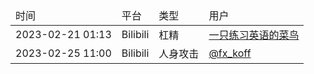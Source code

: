 <table>
<thead><tr><td>时间</td><td>平台</td><td>类型</td><td>用户</td>
<tbody>
  <tr><td>2023-02-21 01:13</td><td>Bilibili</td><td>杠精</td><td><a href="https://space.bilibili.com/396794344">一只练习英语的菜鸟</a></td>
  <tr><td>2023-02-25 11:00</td><td>Bilibili</td><td>人身攻击</td><td><a href="https://space.bilibili.com/549077546">@fx_koff</a></td>
</tbody>
